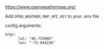 https://www.openweathermap.org/

Add `OPEN_WEATHER_MAP_API_KEY` to your .env file

config arguments:
```
args:
      lat: "40.725686"
      lon: "-73.944226"
```